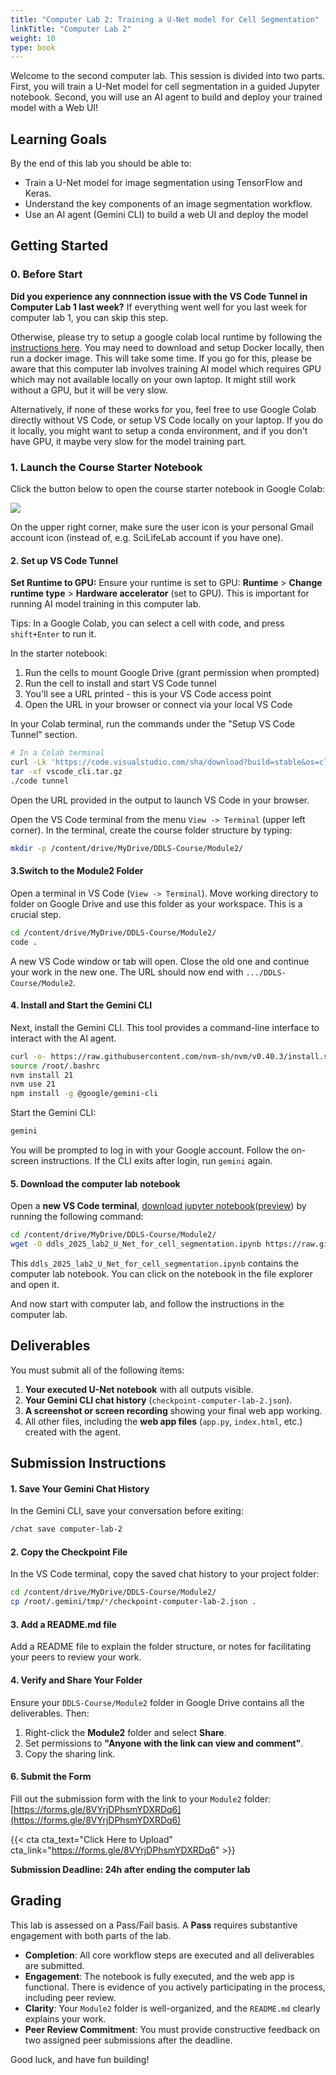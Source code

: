 ```yaml
---
title: "Computer Lab 2: Training a U-Net model for Cell Segmentation"
linkTitle: "Computer Lab 2"
weight: 10
type: book
---
```


Welcome to the second computer lab. This session is divided into two parts. First, you will train a U-Net model for cell segmentation in a guided Jupyter notebook. Second, you will use an AI agent to build and deploy your trained model with a Web UI!

## Learning Goals

By the end of this lab you should be able to:

*   Train a U-Net model for image segmentation using TensorFlow and Keras.
*   Understand the key components of an image segmentation workflow.
*   Use an AI agent (Gemini CLI) to build a web UI and  deploy the model

## Getting Started

### 0. Before Start

**Did you experience any connnection issue with the VS Code Tunnel in Computer Lab 1 last week?** 
If everything went well for you last week for computer lab 1, you can skip this step. 

Otherwise, please try to setup a google colab local runtime by following the [instructions here](https://research.google.com/colaboratory/local-runtimes.html). You may need to download and setup Docker locally, then run a docker image. This will take some time. If you go for this, please be aware that this computer lab involves training AI model which requires GPU which may not available locally on your own laptop. It might still work without a GPU, but it will be very slow.

Alternatively, if none of these works for you, feel free to use Google Colab directly without VS Code, or setup VS Code locally on your laptop. If you do it locally, you might want to setup a conda environment, and if you don't have GPU, it maybe very slow for the model training part.

### 1. Launch the Course Starter Notebook

Click the button below to open the course starter notebook in Google Colab:

[<img style="display: inline" src="https://colab.research.google.com/assets/colab-badge.svg">](https://colab.research.google.com/github/aicell-lab/ddls-course/blob/main/static/notebooks/ddls-course-starter.ipynb)

On the upper right corner, make sure the user icon is your personal Gmail account icon (instead of, e.g. SciLifeLab account if you have one).

#### 2. Set up VS Code Tunnel

**Set Runtime to GPU:** Ensure your runtime is set to GPU: **Runtime** > **Change runtime type** > **Hardware accelerator** (set to GPU). This is important for running AI model training in this computer lab.

Tips: In a Google Colab, you can select a cell with code, and press `shift+Enter` to run it.

In the starter notebook:

1. Run the cells to mount Google Drive (grant permission when prompted)
2. Run the cell to install and start VS Code tunnel
3. You'll see a URL printed - this is your VS Code access point
4. Open the URL in your browser or connect via your local VS Code


In your Colab terminal, run the commands under the "Setup VS Code Tunnel" section.

```bash
# In a Colab terminal
curl -Lk 'https://code.visualstudio.com/sha/download?build=stable&os=cli-alpine-x64' --output vscode_cli.tar.gz
tar -xf vscode_cli.tar.gz
./code tunnel
```

Open the URL provided in the output to launch VS Code in your browser.

Open the VS Code terminal from the menu `View -> Terminal` (upper left corner). In the terminal, create the course folder structure by typing:

```bash
mkdir -p /content/drive/MyDrive/DDLS-Course/Module2/

```

#### 3.Switch to the Module2 Folder

Open a terminal in VS Code (`View -> Terminal`). 
Move working directory to folder on Google Drive and use this folder as your workspace. This is a crucial step.

```bash
cd /content/drive/MyDrive/DDLS-Course/Module2/
code .
```

A new VS Code window or tab will open. Close the old one and continue your work in the new one. The URL should now end with `.../DDLS-Course/Module2`.


#### 4. Install and Start the Gemini CLI

Next, install the Gemini CLI. This tool provides a command-line interface to interact with the AI agent.

```bash
curl -o- https://raw.githubusercontent.com/nvm-sh/nvm/v0.40.3/install.sh | bash
source /root/.bashrc
nvm install 21
nvm use 21
npm install -g @google/gemini-cli
```

Start the Gemini CLI:

```bash
gemini
```

You will be prompted to log in with your Google account. Follow the on-screen instructions. If the CLI exits after login, run `gemini` again.

#### 5. Download the computer lab notebook

Open a **new VS Code terminal**, [download jupyter notebook](https://raw.githubusercontent.com/aicell-lab/ddls-course/main/static/uploads/ddls_2025_lab2_U_Net_for_cell_segmentation.ipynb)([preview](https://colab.research.google.com/github/aicell-lab/ddls-course/blob/main/static/uploads/ddls_2025_lab2_U_Net_for_cell_segmentation.ipynb)) by running the following command:

```bash
cd /content/drive/MyDrive/DDLS-Course/Module2/
wget -O ddls_2025_lab2_U_Net_for_cell_segmentation.ipynb https://raw.githubusercontent.com/aicell-lab/ddls-course/main/static/uploads/ddls_2025_lab2_U_Net_for_cell_segmentation.ipynb
```

This `ddls_2025_lab2_U_Net_for_cell_segmentation.ipynb` contains the computer lab notebook. You can click on the notebook in the file explorer and open it.

And now start with computer lab, and follow the instructions in the computer lab.


## Deliverables

You must submit all of the following items:

1.  **Your executed U-Net notebook** with all outputs visible.
2.  **Your Gemini CLI chat history** (`checkpoint-computer-lab-2.json`).
3.  **A screenshot or screen recording** showing your final web app working.
4.  All other files, including the **web app files** (`app.py`, `index.html`, etc.) created with the agent.

## Submission Instructions

#### 1. Save Your Gemini Chat History

In the Gemini CLI, save your conversation before exiting:

```bash
/chat save computer-lab-2
```

#### 2. Copy the Checkpoint File

In the VS Code terminal, copy the saved chat history to your project folder:

```bash
cd /content/drive/MyDrive/DDLS-Course/Module2/
cp /root/.gemini/tmp/*/checkpoint-computer-lab-2.json .
```
#### 3. Add a README.md file

Add a README file to explain the folder structure, or notes for facilitating your peers to review your work.

#### 4. Verify and Share Your Folder

Ensure your `DDLS-Course/Module2` folder in Google Drive contains all the deliverables. Then:
1.  Right-click the **Module2** folder and select **Share**.
2.  Set permissions to **"Anyone with the link can view and comment"**.
3.  Copy the sharing link.

#### 6. Submit the Form

Fill out the submission form with the link to your `Module2` folder:
[https://forms.gle/8VYrjDPhsmYDXRDq6](https://forms.gle/8VYrjDPhsmYDXRDq6)

{{< cta cta_text="Click Here to Upload" cta_link="https://forms.gle/8VYrjDPhsmYDXRDq6" >}}

**Submission Deadline: 24h after ending the computer lab**

## Grading

This lab is assessed on a Pass/Fail basis. A **Pass** requires substantive engagement with both parts of the lab.

*   **Completion**: All core workflow steps are executed and all deliverables are submitted.
*   **Engagement**: The notebook is fully executed, and the web app is functional. There is evidence of you actively participating in the process, including peer review.
*   **Clarity**: Your `Module2` folder is well-organized, and the `README.md` clearly explains your work.
*   **Peer Review Commitment**: You must provide constructive feedback on two assigned peer submissions after the deadline.

Good luck, and have fun building!
